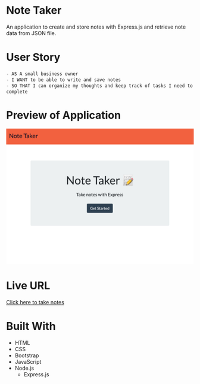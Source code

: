 # Note Taker

An application to create and store notes with Express.js and retrieve note data from JSON file.

# User Story
```
- AS A small business owner
- I WANT to be able to write and save notes
- SO THAT I can organize my thoughts and keep track of tasks I need to complete
```

# Preview of Application
![Note Taker Preview](./public/assets/notetaker.png)

# Live URL
[Click here to take notes](https://tr-notetaker.herokuapp.com/)

# Built With
- HTML
- CSS
- Bootstrap 
- JavaScript
- Node.js
  - Express.js